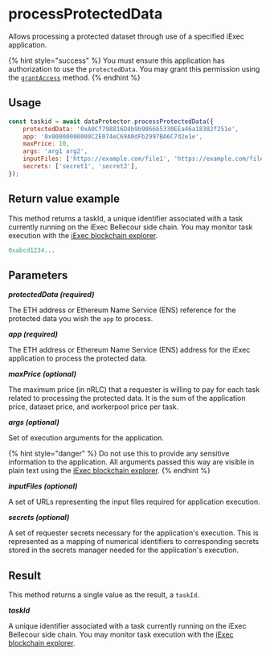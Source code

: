 # processProtectedData

Allows processing a protected dataset through use of a specified iExec application.

{% hint style="success" %}
You must ensure this application has authorization to use the `protectedData`. You may grant this permission using the [`grantAccess`](./grantaccess.md) method.
{% endhint %}

## Usage

```javascript
const taskid = await dataProtector.processProtectedData({
    protectedData: '0xA0Cf798816D4b9b9866b5330EEa46a18382f251e',
    app: '0x00000000000C2E074eC69A0dFb2997BA6C7d2e1e',
    maxPrice: 10,
    args: 'arg1 arg2',
    inputFiles: ['https://example.com/file1', 'https://example.com/file2'],
    secrets: ['secret1', 'secret2'],
});
```

## Return value example

This method returns a taskId, a unique identifier associated with a task currently running on the iExec Bellecour side chain. You may monitor task execution with the [iExec blockchain explorer](https://explorer.iex.ec).

```javascript
0xabcd1234...
```

## Parameters

***protectedData (required)***

The ETH address or Ethereum Name Service (ENS) reference for the protected data you wish the `app` to process.

***app (required)***

The ETH address or Ethereum Name Service (ENS) address for the iExec application to process the protected data.

***maxPrice (optional)***

The maximum price (in nRLC) that a requester is willing to pay for each task related to processing the protected data. It is the sum of the application price, dataset price, and workerpool price per task.

***args (optional)***

Set of execution arguments for the application. 

{% hint style="danger" %}
Do not use this to provide any sensitive information to the application. All arguments passed this way are visible in plain text using the [iExec blockchain explorer](https://explorer.iex.ec).
{% endhint %}

***inputFiles (optional)***

A set of URLs representing the input files required for application execution.

***secrets (optional)***

A set of requester secrets necessary for the application's execution. This is represented as a mapping of numerical identifiers to corresponding secrets stored in the secrets manager needed for the application's execution.

## Result

This method returns a single value as the result, a `taskId`.

***taskId***

A unique identifier associated with a task currently running on the iExec Bellecour side chain. You may monitor task execution with the [iExec blockchain explorer](https://explorer.iex.ec).